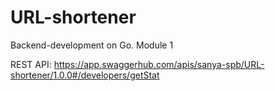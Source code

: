 # URL-shortener
Backend-development on Go. Module 1

REST API: https://app.swaggerhub.com/apis/sanya-spb/URL-shortener/1.0.0#/developers/getStat